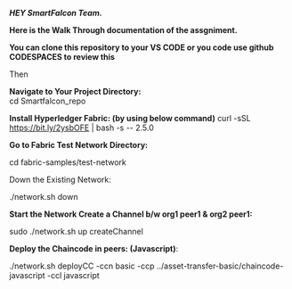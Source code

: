 ***HEY SmartFalcon Team.***

**Here is the Walk Through documentation of the assgniment.**

**You can clone this repository to your VS CODE or you code use github CODESPACES to review this**

Then

**Navigate to Your Project Directory:** <br>
cd Smartfalcon_repo 

**Install Hyperledger Fabric: (by using below command)**
curl -sSL https://bit.ly/2ysbOFE | bash -s -- 2.5.0

**Go to Fabric Test Network Directory:**

cd fabric-samples/test-network

Down the Existing Network:

./network.sh down

**Start the Network Create a Channel b/w org1 peer1 & org2 peer1:**

sudo ./network.sh up createChannel

**Deploy the Chaincode in peers: (Javascript)**:

./network.sh deployCC -ccn basic -ccp ../asset-transfer-basic/chaincode-javascript -ccl javascript